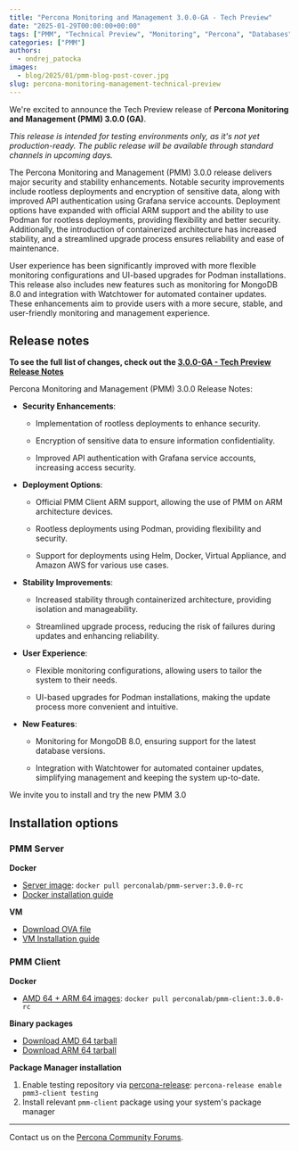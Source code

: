 ```yaml
---
title: "Percona Monitoring and Management 3.0.0-GA - Tech Preview"
date: "2025-01-29T00:00:00+00:00"
tags: ["PMM", "Technical Preview", "Monitoring", "Percona", "Databases", ]
categories: ["PMM"]
authors:
  - ondrej_patocka
images:
  - blog/2025/01/pmm-blog-post-cover.jpg
slug: percona-monitoring-management-technical-preview
---
```



We're excited to announce the Tech Preview release of **Percona Monitoring and Management (PMM) 3.0.0 (GA)**.

*This release is intended for testing environments only, as it's not yet production-ready. The public release will be available through standard channels in upcoming days.*

The Percona Monitoring and Management (PMM) 3.0.0 release delivers major security and stability enhancements. Notable security improvements include rootless deployments and encryption of sensitive data, along with improved API authentication using Grafana service accounts. Deployment options have expanded with official ARM support and the ability to use Podman for rootless deployments, providing flexibility and better security. Additionally, the introduction of containerized architecture has increased stability, and a streamlined upgrade process ensures reliability and ease of maintenance.

User experience has been significantly improved with more flexible monitoring configurations and UI-based upgrades for Podman installations. This release also includes new features such as monitoring for MongoDB 8.0 and integration with Watchtower for automated container updates. These enhancements aim to provide users with a more secure, stable, and user-friendly monitoring and management experience.

## Release notes

**To see the full list of changes, check out the [3.0.0-GA - Tech Preview Release Notes](https://pmm-release-3-0-pr-3431.onrender.com/release-notes/3.0.0.html)**


Percona Monitoring and Management (PMM) 3.0.0 Release Notes:

-   **Security Enhancements**:

    -   Implementation of rootless deployments to enhance security.

    -   Encryption of sensitive data to ensure information confidentiality.

    -   Improved API authentication with Grafana service accounts, increasing access security.

-   **Deployment Options**:

    -   Official PMM Client ARM support, allowing the use of PMM on ARM architecture devices.

    -   Rootless deployments using Podman, providing flexibility and security.

    -   Support for deployments using Helm, Docker, Virtual Appliance, and Amazon AWS for various use cases.

-   **Stability Improvements**:

    -   Increased stability through containerized architecture, providing isolation and manageability.

    -   Streamlined upgrade process, reducing the risk of failures during updates and enhancing reliability.

-   **User Experience**:

    -   Flexible monitoring configurations, allowing users to tailor the system to their needs.

    -   UI-based upgrades for Podman installations, making the update process more convenient and intuitive.

-   **New Features**:

    -   Monitoring for MongoDB 8.0, ensuring support for the latest database versions.

    -   Integration with Watchtower for automated container updates, simplifying management and keeping the system up-to-date.

We invite you to install and try the new PMM 3.0

## Installation options

### PMM Server

**Docker**

- [Server image](https://hubgw.docker.com/r/perconalab/pmm-server/tags?name=3.0.0-rc): `docker pull perconalab/pmm-server:3.0.0-rc`
- [Docker installation guide](https://pmm-release-3-0-pr-3431.onrender.com/quickstart.html)

**VM**

- [Download OVA file](https://percona-vm.s3.amazonaws.com/PMM3-Server-3.0.0.ova)
- [VM Installation guide](https://pmm-release-3-0-pr-3431.onrender.com/install-pmm/install-pmm-server/baremetal/virtual/index.html)


### PMM Client

**Docker**

- [AMD 64 + ARM 64 images](https://hubgw.docker.com/r/perconalab/pmm-client/tags?name=3.0.0-rc): `docker pull perconalab/pmm-client:3.0.0-rc`


**Binary packages**

- [Download AMD 64 tarball](https://s3.us-east-2.amazonaws.com/pmm-build-cache/PR-BUILDS/pmm-client/pmm-client-latest-250.tar.gz)
- [Download ARM 64 tarball](https://s3.us-east-2.amazonaws.com/pmm-build-cache/PR-BUILDS/pmm-client-arm/pmm-client-latest-255.tar.gz)

**Package Manager installation**
1. Enable testing repository via [percona-release](https://docs.percona.com/percona-software-repositories/percona-release.html): `percona-release enable pmm3-client testing`
1. Install relevant `pmm-client` package using your system's package manager


---
Contact us on the [Percona Community Forums](https://forums.percona.com/c/percona-monitoring-and-management-pmm).